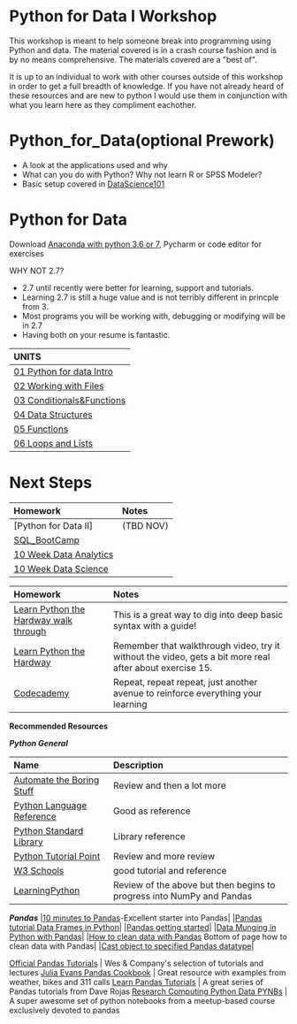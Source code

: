 # Python for Data I Workshop
This workshop is meant to help someone break into programming using Python and data. The material covered is in a crash course fashion 
and is by no means comprehensive. The materials covered are a "best of". 

It is up to an individual to work with other courses outside of this workshop in order to get a full breadth of knowledge.  If you have not already heard of these resources and are new to python I would use them in conjunction with what you learn here as they compliment eachother. 

# Python_for_Data(optional Prework)
* A look at the applications used and why
* What can you do with Python? Why not learn R or SPSS Modeler?
* Basic setup covered in [DataScience101](https://github.com/Morrisdata/DataScience101)

# Python for Data
Download [Anaconda with python 3.6 or 7](https://www.continuum.io/downloads), Pycharm or code editor for exercises

WHY NOT 2.7?
- 2.7 until recently were better for learning, support and tutorials. 
- Learning 2.7 is still a huge value and is not terribly different in princple from 3. 
- Most programs you will be working with, debugging or modifying will be in 2.7
- Having both on your resume is fantastic.

|UNITS|
|:----|
|[01 Python for data Intro](https://github.com/Morrisdata/Python_for_Data_I/blob/master/New_Code/01_python_for_data_I_intro.py)|
|[02 Working with Files](https://github.com/Morrisdata/Python_for_Data_I/blob/master/New_Code/02_python_for_data_I_files.py)|
|[03 Conditionals&Functions](https://github.com/Morrisdata/Python_for_Data_I/blob/master/New_Code/03_python_for_data_I_conditionals%26functions.py)|
|[04 Data Structures](https://github.com/Morrisdata/Python_for_Data_I/blob/master/New_Code/04_python_for_data_I_data_structures.py)|
|[05 Functions](https://github.com/Morrisdata/Python_for_Data_I/blob/master/New_Code/05_python_for_data_I_functions_math.py)|
|[06 Loops and Lists](https://github.com/Morrisdata/Python_for_Data_I/blob/master/New_Code/06_python_for_data_I_loops_lists.py)

# Next Steps

|Homework|Notes|
|:-------|:-----|
|[Python for Data II]|(TBD NOV)|
|[SQL_BootCamp](https://generalassemb.ly/education/sql-bootcamp/seattle/46179)|
|[10 Week Data Analytics](https://generalassemb.ly/education/data-analytics)|
|[10 Week Data Science](https://generalassemb.ly/education/data-science)|


|Homework|Notes|
|:-------|:-----|
|[Learn Python the Hardway walk through](https://www.youtube.com/playlist?list=PLCHnubFzFwjJVEvQk-FuEynAuwGV_4BNS)|This is a great way to dig into deep basic syntax with a guide!|
|[Learn Python the Hardway](https://learnpythonthehardway.org/)|Remember that walkthrough video, try it without the video, gets a bit more real after about exercise 15.| 
|[Codecademy](https://www.codecademy.com/learn/python)|Repeat, repeat repeat, just another avenue to reinforce everything your learning|

**Recommended Resources**

***Python General***

|Name | Description|
|:-------|:-----|
|[Automate the Boring Stuff](https://automatetheboringstuff.com/)|Review and then a lot more|
|[Python Language Reference](https://docs.python.org/3/reference/index.html#reference-index)|Good as reference|
|[Python Standard Library](https://docs.python.org/3/library/index.html)|Library reference |
|[Python Tutorial Point](https://www.tutorialspoint.com/python/python_useful_resources.htm)| Review and more review|
|[W3 Schools](https://www.w3schools.com/python/default.asp)| good tutorial and reference|
|[LearningPython](https://www.learnpython.org/) |Review of the above but then begins to progress into NumPy and Pandas|

***Pandas***
|[10 minutes to Pandas](https://pandas.pydata.org/pandas-docs/stable/getting_started/10min.html)-Excellent starter into Pandas|
|[Pandas tutorial Data Frames in Python](https://www.datacamp.com/community/tutorials/pandas-tutorial-dataframe-python)|
|[Pandas getting started](https://pandas.pydata.org/pandas-docs/stable/getting_started/tutorials.html)|
|[Data Munging in Python with Pandas](https://pandas.pydata.org/pandas-docs/stable/getting_started/tutorials.html)|
|[How to clean data with Pandas](https://pandas.pydata.org/pandas-docs/stable/getting_started/tutorials.html) Bottom of page how to clean data with Pandas|
|[Cast object to specified Pandas datatype](https://pandas.pydata.org/pandas-docs/stable/reference/api/pandas.Series.astype.html)|




[Official Pandas Tutorials](http://pandas.pydata.org/pandas-docs/stable/tutorials.html) | Wes & Company's selection of tutorials and lectures
[Julia Evans Pandas Cookbook](https://github.com/jvns/pandas-cookbook) | Great resource with examples from weather, bikes and 311 calls
[Learn Pandas Tutorials](https://bitbucket.org/hrojas/learn-pandas) | A great series of Pandas tutorials from Dave Rojas
[Research Computing Python Data PYNBs](https://github.com/ResearchComputing/Meetup-Fall-2013/tree/master/python) | A super awesome set of python notebooks from a meetup-based course exclusively devoted to pandas
